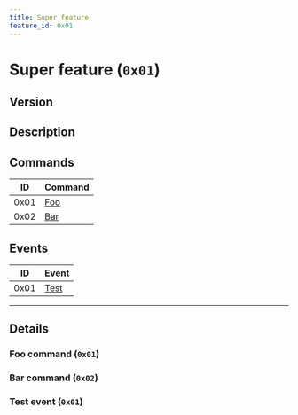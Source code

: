 ```yaml
---
title: Super feature
feature_id: 0x01
---
```

# Super feature (`0x01`)

## Version

## Description

## Commands

|  ID  | Command                         |
|:----:| :------------------------------ |
| 0x01 | [Foo](#foo-command-0x01)        |
| 0x02 | [Bar](#bar-command-0x02)        |

## Events

|  ID  | Event                           |
|:----:| :------------------------------ |
| 0x01 | [Test](#test-event-0x01)        |

---

## Details

### Foo command (`0x01`)

### Bar command (`0x02`)

### Test event (`0x01`)
